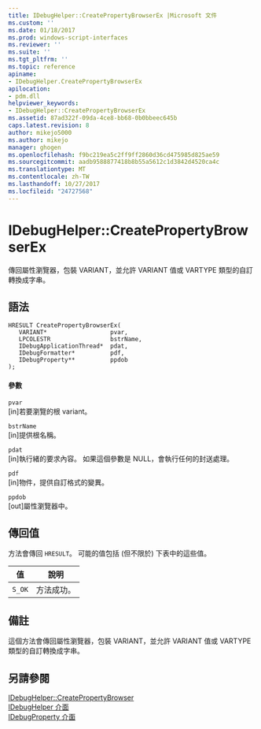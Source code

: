 ```yaml
---
title: IDebugHelper::CreatePropertyBrowserEx |Microsoft 文件
ms.custom: ''
ms.date: 01/18/2017
ms.prod: windows-script-interfaces
ms.reviewer: ''
ms.suite: ''
ms.tgt_pltfrm: ''
ms.topic: reference
apiname:
- IDebugHelper.CreatePropertyBrowserEx
apilocation:
- pdm.dll
helpviewer_keywords:
- IDebugHelper::CreatePropertyBrowserEx
ms.assetid: 87ad322f-09da-4ce8-bb68-0b0bbeec645b
caps.latest.revision: 8
author: mikejo5000
ms.author: mikejo
manager: ghogen
ms.openlocfilehash: f9bc219ea5c2ff9ff2860d36cd475985d825ae59
ms.sourcegitcommit: aadb9588877418b8b55a5612c1d3842d4520ca4c
ms.translationtype: MT
ms.contentlocale: zh-TW
ms.lasthandoff: 10/27/2017
ms.locfileid: "24727568"
---
```

# <a name="idebughelpercreatepropertybrowserex"></a>IDebugHelper::CreatePropertyBrowserEx
傳回屬性瀏覽器，包裝 VARIANT，並允許 VARIANT 值或 VARTYPE 類型的自訂轉換成字串。  
  
## <a name="syntax"></a>語法  
  
```  
HRESULT CreatePropertyBrowserEx(  
   VARIANT*                  pvar,  
   LPCOLESTR                 bstrName,  
   IDebugApplicationThread*  pdat,  
   IDebugFormatter*          pdf,  
   IDebugProperty**          ppdob  
);  
```  
  
#### <a name="parameters"></a>參數  
 `pvar`  
 [in]若要瀏覽的根 variant。  
  
 `bstrName`  
 [in]提供根名稱。  
  
 `pdat`  
 [in]執行緒的要求內容。 如果這個參數是 NULL，會執行任何的封送處理。  
  
 `pdf`  
 [in]物件，提供自訂格式的變異。  
  
 `ppdob`  
 [out]屬性瀏覽器中。  
  
## <a name="return-value"></a>傳回值  
 方法會傳回 `HRESULT`。 可能的值包括 (但不限於) 下表中的這些值。  
  
|值|說明|  
|-----------|-----------------|  
|`S_OK`|方法成功。|  
  
## <a name="remarks"></a>備註  
 這個方法會傳回屬性瀏覽器，包裝 VARIANT，並允許 VARIANT 值或 VARTYPE 類型的自訂轉換成字串。  
  
## <a name="see-also"></a>另請參閱  
 [IDebugHelper::CreatePropertyBrowser](../../winscript/reference/idebughelper-createpropertybrowser.md)   
 [IDebugHelper 介面](../../winscript/reference/idebughelper-interface.md)   
 [IDebugProperty 介面](../../winscript/reference/idebugproperty-interface.md)